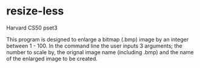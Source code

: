 # resize-less
Harvard CS50 pset3

This program is designed to enlarge a bitmap (.bmp) image by an integer between 1 - 100. In the command line the user 
inputs 3 arguments; the number to scale by, the orignal image name (including .bmp) and the name of the enlarged image 
to be created.
